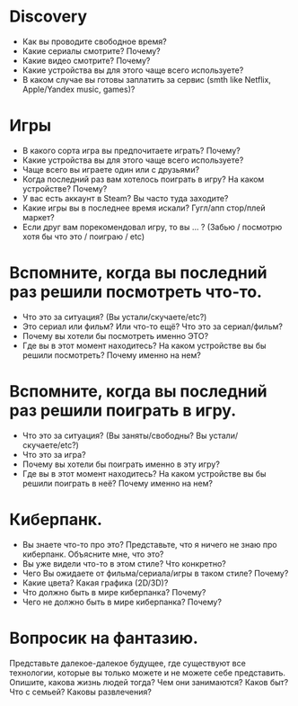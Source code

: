 # Discovery
* Как вы проводите свободное время?
* Какие сериалы смотрите? Почему?
* Какие видео смотрите? Почему?
* Какие устройства вы для этого чаще всего используете?
* В каком случае вы готовы заплатить за сервис (smth like Netflix, Apple/Yandex music, games)?

# Игры
* В какого сорта игра вы предпочитаете играть? Почему?
* Какие устройства вы для этого чаще всего используете?
* Чаще всего вы играете один или с друзьями?
* Когда последний раз вам хотелось поиграть в игру? На каком устройстве? Почему?
* У вас есть аккаунт в Steam? Вы часто туда заходите?
* Какие игры вы в последнее время искали? Гугл/апп стор/плей маркет?
* Если друг вам порекомендовал игру, то вы … ? (Забью / посмотрю хотя бы что это /  поиграю / etc)

# Вспомните, когда вы последний раз решили посмотреть что-то.
* Что это за ситуация? (Вы устали/скучаете/etc?)
* Это сериал или фильм? Или что-то ещё? Что это за сериал/фильм?
* Почему вы хотели бы посмотреть именно ЭТО?
* Где вы в этот момент находитесь? На каком устройстве вы бы решили посмотреть? Почему именно на нем?

# Вспомните, когда вы последний раз решили поиграть в игру.
* Что это за ситуация? (Вы заняты/свободны? Вы устали/скучаете/etc?)
* Что это за игра?
* Почему вы хотели бы поиграть именно в эту игру?
* Где вы в этот момент находитесь? На каком устройстве вы бы решили поиграть в неё? Почему именно на нем?

# Киберпанк.
* Вы знаете что-то про это? Представьте, что я ничего не знаю про киберпанк. Объясните мне, что это?
* Вы уже видели что-то в этом стиле? Что конкретно?
* Чего Вы ожидаете от фильма/сериала/игры в таком стиле? Почему?
* Какие цвета? Какая графика (2D/3D)? 
* Что должно быть в мире киберпанка? Почему?
* Чего не должно быть в мире киберпанка? Почему?

# Вопросик на фантазию.
Представьте далекое-далекое будущее, где существуют все технологии, которые вы только можете и не можете себе представить. Опишите, какова жизнь людей тогда? Чем они занимаются? Каков быт? Что с семьей? Каковы развлечения?
